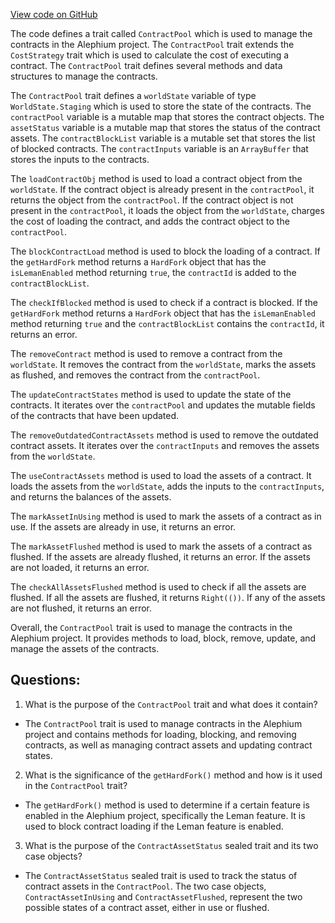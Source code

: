 [View code on GitHub](https://github.com/alephium/alephium/blob/master/protocol/src/main/scala/org/alephium/protocol/vm/ContractPool.scala)

The code defines a trait called `ContractPool` which is used to manage the contracts in the Alephium project. The `ContractPool` trait extends the `CostStrategy` trait which is used to calculate the cost of executing a contract. The `ContractPool` trait defines several methods and data structures to manage the contracts.

The `ContractPool` trait defines a `worldState` variable of type `WorldState.Staging` which is used to store the state of the contracts. The `contractPool` variable is a mutable map that stores the contract objects. The `assetStatus` variable is a mutable map that stores the status of the contract assets. The `contractBlockList` variable is a mutable set that stores the list of blocked contracts. The `contractInputs` variable is an `ArrayBuffer` that stores the inputs to the contracts.

The `loadContractObj` method is used to load a contract object from the `worldState`. If the contract object is already present in the `contractPool`, it returns the object from the `contractPool`. If the contract object is not present in the `contractPool`, it loads the object from the `worldState`, charges the cost of loading the contract, and adds the contract object to the `contractPool`.

The `blockContractLoad` method is used to block the loading of a contract. If the `getHardFork` method returns a `HardFork` object that has the `isLemanEnabled` method returning `true`, the `contractId` is added to the `contractBlockList`.

The `checkIfBlocked` method is used to check if a contract is blocked. If the `getHardFork` method returns a `HardFork` object that has the `isLemanEnabled` method returning `true` and the `contractBlockList` contains the `contractId`, it returns an error.

The `removeContract` method is used to remove a contract from the `worldState`. It removes the contract from the `worldState`, marks the assets as flushed, and removes the contract from the `contractPool`.

The `updateContractStates` method is used to update the state of the contracts. It iterates over the `contractPool` and updates the mutable fields of the contracts that have been updated.

The `removeOutdatedContractAssets` method is used to remove the outdated contract assets. It iterates over the `contractInputs` and removes the assets from the `worldState`.

The `useContractAssets` method is used to load the assets of a contract. It loads the assets from the `worldState`, adds the inputs to the `contractInputs`, and returns the balances of the assets.

The `markAssetInUsing` method is used to mark the assets of a contract as in use. If the assets are already in use, it returns an error.

The `markAssetFlushed` method is used to mark the assets of a contract as flushed. If the assets are already flushed, it returns an error. If the assets are not loaded, it returns an error.

The `checkAllAssetsFlushed` method is used to check if all the assets are flushed. If all the assets are flushed, it returns `Right(())`. If any of the assets are not flushed, it returns an error.

Overall, the `ContractPool` trait is used to manage the contracts in the Alephium project. It provides methods to load, block, remove, update, and manage the assets of the contracts.
## Questions: 
 1. What is the purpose of the `ContractPool` trait and what does it contain?
- The `ContractPool` trait is used to manage contracts in the Alephium project and contains methods for loading, blocking, and removing contracts, as well as managing contract assets and updating contract states.

2. What is the significance of the `getHardFork()` method and how is it used in the `ContractPool` trait?
- The `getHardFork()` method is used to determine if a certain feature is enabled in the Alephium project, specifically the Leman feature. It is used to block contract loading if the Leman feature is enabled.

3. What is the purpose of the `ContractAssetStatus` sealed trait and its two case objects?
- The `ContractAssetStatus` sealed trait is used to track the status of contract assets in the `ContractPool`. The two case objects, `ContractAssetInUsing` and `ContractAssetFlushed`, represent the two possible states of a contract asset, either in use or flushed.